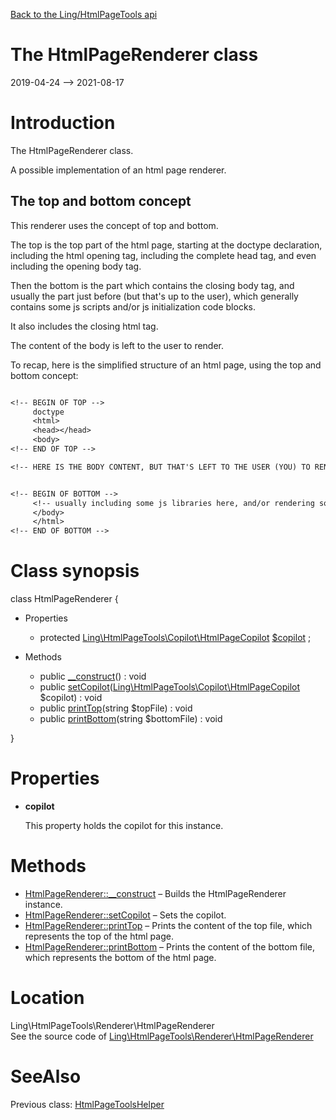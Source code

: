 [Back to the Ling/HtmlPageTools api](https://github.com/lingtalfi/HtmlPageTools/blob/master/doc/api/Ling/HtmlPageTools.md)



The HtmlPageRenderer class
================
2019-04-24 --> 2021-08-17






Introduction
============

The HtmlPageRenderer class.

A possible implementation of an html page renderer.


The top and bottom concept
-----------

This renderer uses the concept of top and bottom.

The top is the top part of the html page, starting at the doctype declaration, including the html opening tag,
including the complete head tag, and even including the opening body tag.

Then the bottom is the part which contains the closing body tag, and usually the part just before (but that's up to the user),
which generally contains some js scripts and/or js initialization code blocks.

It also includes the closing html tag.

The content of the body is left to the user to render.

To recap, here is the simplified structure of an html page, using the top and bottom concept:


```txt

<!-- BEGIN OF TOP -->
     doctype
     <html>
     <head></head>
     <body>
<!-- END OF TOP -->

<!-- HERE IS THE BODY CONTENT, BUT THAT'S LEFT TO THE USER (YOU) TO RENDER -->


<!-- BEGIN OF BOTTOM -->
     <!-- usually including some js libraries here, and/or rendering some js initialization code blocks -->
     </body>
     </html>
<!-- END OF BOTTOM -->


```



Class synopsis
==============


class <span class="pl-k">HtmlPageRenderer</span>  {

- Properties
    - protected [Ling\HtmlPageTools\Copilot\HtmlPageCopilot](https://github.com/lingtalfi/HtmlPageTools/blob/master/doc/api/Ling/HtmlPageTools/Copilot/HtmlPageCopilot.md) [$copilot](#property-copilot) ;

- Methods
    - public [__construct](https://github.com/lingtalfi/HtmlPageTools/blob/master/doc/api/Ling/HtmlPageTools/Renderer/HtmlPageRenderer/__construct.md)() : void
    - public [setCopilot](https://github.com/lingtalfi/HtmlPageTools/blob/master/doc/api/Ling/HtmlPageTools/Renderer/HtmlPageRenderer/setCopilot.md)([Ling\HtmlPageTools\Copilot\HtmlPageCopilot](https://github.com/lingtalfi/HtmlPageTools/blob/master/doc/api/Ling/HtmlPageTools/Copilot/HtmlPageCopilot.md) $copilot) : void
    - public [printTop](https://github.com/lingtalfi/HtmlPageTools/blob/master/doc/api/Ling/HtmlPageTools/Renderer/HtmlPageRenderer/printTop.md)(string $topFile) : void
    - public [printBottom](https://github.com/lingtalfi/HtmlPageTools/blob/master/doc/api/Ling/HtmlPageTools/Renderer/HtmlPageRenderer/printBottom.md)(string $bottomFile) : void

}




Properties
=============

- <span id="property-copilot"><b>copilot</b></span>

    This property holds the copilot for this instance.
    
    



Methods
==============

- [HtmlPageRenderer::__construct](https://github.com/lingtalfi/HtmlPageTools/blob/master/doc/api/Ling/HtmlPageTools/Renderer/HtmlPageRenderer/__construct.md) &ndash; Builds the HtmlPageRenderer instance.
- [HtmlPageRenderer::setCopilot](https://github.com/lingtalfi/HtmlPageTools/blob/master/doc/api/Ling/HtmlPageTools/Renderer/HtmlPageRenderer/setCopilot.md) &ndash; Sets the copilot.
- [HtmlPageRenderer::printTop](https://github.com/lingtalfi/HtmlPageTools/blob/master/doc/api/Ling/HtmlPageTools/Renderer/HtmlPageRenderer/printTop.md) &ndash; Prints the content of the top file, which represents the top of the html page.
- [HtmlPageRenderer::printBottom](https://github.com/lingtalfi/HtmlPageTools/blob/master/doc/api/Ling/HtmlPageTools/Renderer/HtmlPageRenderer/printBottom.md) &ndash; Prints the content of the bottom file, which represents the bottom of the html page.





Location
=============
Ling\HtmlPageTools\Renderer\HtmlPageRenderer<br>
See the source code of [Ling\HtmlPageTools\Renderer\HtmlPageRenderer](https://github.com/lingtalfi/HtmlPageTools/blob/master/Renderer/HtmlPageRenderer.php)



SeeAlso
==============
Previous class: [HtmlPageToolsHelper](https://github.com/lingtalfi/HtmlPageTools/blob/master/doc/api/Ling/HtmlPageTools/Helper/HtmlPageToolsHelper.md)<br>
